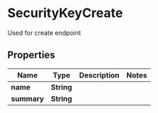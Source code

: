 

# SecurityKeyCreate

Used for create endpoint

## Properties

| Name | Type | Description | Notes |
|------------ | ------------- | ------------- | -------------|
|**name** | **String** |  |  |
|**summary** | **String** |  |  |



